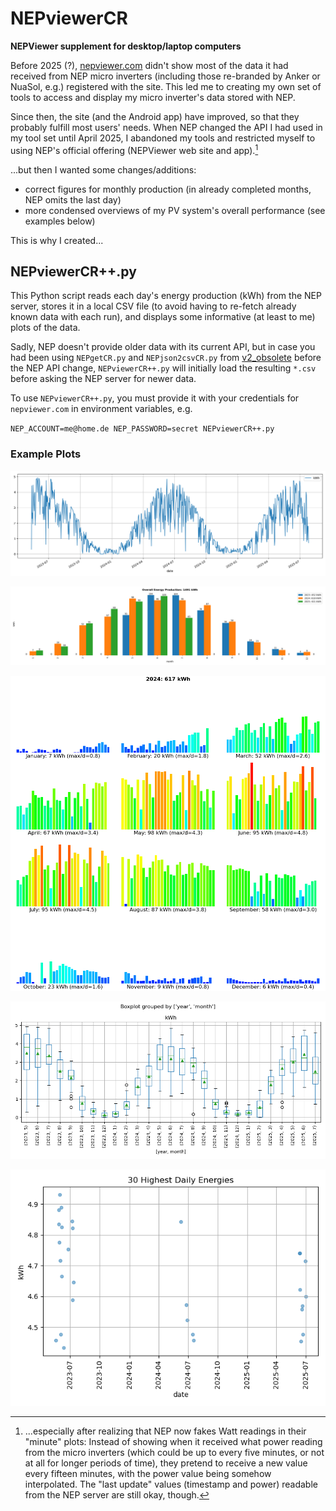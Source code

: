 # NEPviewerCR

**NEPViewer supplement for desktop/laptop computers**

Before 2025 (?), [nepviewer.com](https://nepviewer.com)
didn't show most of the data it had received from
NEP micro inverters (including those re-branded by Anker or NuaSol, e.g.)
registered with the site. This led me to creating my own
set of tools to access and display my micro inverter's data stored with NEP.

Since then, the site (and the Android app) have improved, so that they
probably fulfill most users' needs. When NEP changed the API I had used
in my tool set until April 2025, I abandoned my tools and restricted myself
to using NEP's official offering (NEPViewer web site and app).[^1]

[^1]: ...especially
after realizing that NEP now fakes Watt readings in their "minute" plots:
Instead of showing when it received what power reading from the micro
inverters (which could be up to every five minutes, or not at all for longer
periods of time), they pretend to receive a new value every fifteen minutes,
with the power value being somehow interpolated. The "last update" values
(timestamp and power) readable from the NEP server are still okay, though.

...but then I wanted some changes/additions:

* correct figures for monthly production (in already completed months,
  NEP omits the last day)
* more condensed overviews of my PV system's overall performance
  (see examples below)

This is why I created...

## NEPviewerCR++.py

This Python script reads each day's energy production (kWh) from the NEP
server, stores it in a local CSV file (to avoid having to re-fetch already
known data with each run), and displays some informative (at least to me)
plots of the data.

Sadly, NEP doesn't provide older data with its current API, but in case
you had been using `NEPgetCR.py` and `NEPjson2csvCR.py` from
[v2_obsolete](v2_obsolete)
before the NEP API change, `NEPviewerCR++.py` will initially load the
resulting `*.csv` before asking the NEP server for newer data.

To use `NEPviewerCR++.py`, you must provide it with your credentials for
`nepviewer.com` in environment variables, e.g.

`NEP_ACCOUNT=me@home.de NEP_PASSWORD=secret NEPviewerCR++.py`

### Example Plots

![day](img/day.png)

![month](img/month.png)

![year](img/year.png)

![boxplot](img/boxplot.png)

![top](img/top.png)

